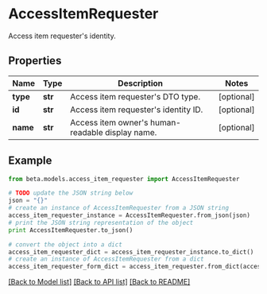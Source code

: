 # AccessItemRequester

Access item requester's identity.

## Properties
Name | Type | Description | Notes
------------ | ------------- | ------------- | -------------
**type** | **str** | Access item requester&#39;s DTO type. | [optional] 
**id** | **str** | Access item requester&#39;s identity ID. | [optional] 
**name** | **str** | Access item owner&#39;s human-readable display name. | [optional] 

## Example

```python
from beta.models.access_item_requester import AccessItemRequester

# TODO update the JSON string below
json = "{}"
# create an instance of AccessItemRequester from a JSON string
access_item_requester_instance = AccessItemRequester.from_json(json)
# print the JSON string representation of the object
print AccessItemRequester.to_json()

# convert the object into a dict
access_item_requester_dict = access_item_requester_instance.to_dict()
# create an instance of AccessItemRequester from a dict
access_item_requester_form_dict = access_item_requester.from_dict(access_item_requester_dict)
```
[[Back to Model list]](../README.md#documentation-for-models) [[Back to API list]](../README.md#documentation-for-api-endpoints) [[Back to README]](../README.md)


